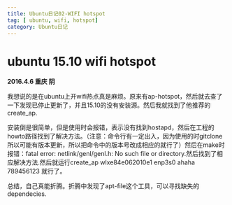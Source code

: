 ```yaml
---
title: Ubuntu日记02-WIFI hotspot
tag: [ ubuntu, wifi, hotspot]
category: Ubuntu日记
---
```


# ubuntu 15.10 wifi hotspot
**2016.4.6 重庆 阴**

我想说的是在ubuntu上开wifi热点真是麻烦。原来有ap-hotspot，然后就去查了一下发现已停止更新了，并且15.10的没有安装源。然后我就找到了他推荐的create_ap.

安装倒是很简单，但是使用时会报错，表示没有找到hostapd，然后在工程的howto路径找到了解决方法。（注意：命令行有一定出入，因为使用的时gitclone所以可能有版本更新，所以把命令中的版本号改成相应的就行了）然后在make时报错：fatal error: netlink/genl/genl.h: No such file or directory.然后找到了相应解决方法.然后就运行create_ap wlxe84e062010e1 enp3s0 ahaha 789456123 就行了。

总结，自己真能折腾。折腾中发现了apt-file这个工具，可以寻找缺失的dependecies.
